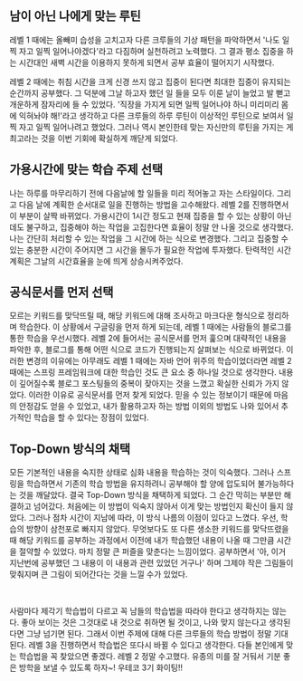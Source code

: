 ## 남이 아닌 나에게 맞는 루틴

 레벨 1 때에는 올빼미 습성을 고치고자 다른 크루들의 기상 패턴을 파악하면서 '나도 일찍 자고 일찍 일어나야겠다'라고 다짐하며 실천하려고 노력했다. 그 결과 평소 집중을 하는 시간대인 새벽 시간을 이용하지 못하게 되면서 공부 효율이 떨어지기 시작했다.  

 레벨 2 때에는 취침 시간을 크게 신경 쓰지 않고 집중이 된다면 최대한 집중이 유지되는 순간까지 공부했다. 그 덕분에 그날 하고자 했던 일 들을 모두 이룬 날이 늘었고 발 뻗고 개운하게 잠자리에 들 수 있었다. '직장을 가지게 되면 일찍 일어나야 하니 미리미리 몸에 익혀놔야 해!'라고 생각하고 다른 크루들의 하루 루틴이 이상적인 루틴으로 보여서 일찍 자고 일찍 일어나려고 했었다. 그러나 역시 본인한테 맞는 자신만의 루틴을 가지는 게 최고라는 것을 이번 기회에 확실하게 깨닫게 되었다.  

## 가용시간에 맞는 학습 주제 선택

 나는 하루를 마무리하기 전에 다음날에 할 일들을 미리 적어놓고 자는 스타일이다. 그리고 다음 날에 계획한 순서대로 일을 진행하는 방법을 고수해왔다. 레벨 2를 진행하면서 이 부분이 살짝 바뀌었다. 가용시간이 1시간 정도고 현재 집중을 할 수 있는 상황이 아닌데도 불구하고, 집중해야 하는 작업을 고집한다면 효율이 정말 안 나올 것으로 생각했다. 나는 간단히 처리할 수 있는 작업을 그 시간에 하는 식으로 변경했다. 그리고 집중할 수 있는 충분한 시간이 주어지면 그 시간을 몰두가 필요한 작업에 투자했다. 탄력적인 시간 계획은 그날의 시간효율을 눈에 띄게 상승시켜주었다.  

## 공식문서를 먼저 선택

 모르는 키워드를 맞닥뜨릴 때, 해당 키워드에 대해 조사하고 마크다운 형식으로 정리하며 학습한다. 이 상황에서 구글링을 먼저 하게 되는데, 레벨 1 때에는 사람들의 블로그를 통한 학습을 우선시했다. 레벨 2에 들어서는 공식문서를 먼저 훑으며 대략적인 내용을 파악한 후, 블로그를 통해 어떤 식으로 코드가 진행되는지 살펴보는 식으로 바뀌었다. 이러한 변경의 이유에는 아무래도 레벨 1 때에는 자바 언어 위주의 학습이었더라면 레벨 2 때에는 스프링 프레임워크에 대한 학습인 것도 큰 요소 중 하나일 것으로 생각한다. 내용이 깊어질수록 블로그 포스팅들의 중복이 잦아지는 것을 느꼈고 확실한 신뢰가 가지 않았다. 이러한 이유로 공식문서를 먼저 찾게 되었다. 믿을 수 있는 정보이기 때문에 마음의 안정감도 얻을 수 있었고, 내가 활용하고자 하는 방법 이외의 방법도 나와 있어서 추가적인 학습을 할 수 있다는 장점이 있었다.

## Top-Down 방식의 채택

 모든 기본적인 내용을 숙지한 상태로 심화 내용을 학습하는 것이 익숙했다. 그러나 스프링을 학습하면서 기존의 학습 방법을 유지하려니 공부해야 할 양에 압도되어 불가능하다는 것을 깨달았다. 결국 Top-Down 방식을 채택하게 되었다. 그 순간 막히는 부분만 해결하고 넘어갔다. 처음에는 이 방법이 익숙지 않아서 이게 맞는 방법인지 확신이 들지 않았다. 그러나 점차 시간이 지남에 따라, 이 방식 나름의 이점이 있다고 느꼈다. 우선, 학습의 방향이 삼천포로 빠지지 않았다. 무엇보다도 또 다른 생소한 키워드를 맞닥뜨렸을 때 해당 키워드를 공부하는 과정에서 이전에 내가 학습했던 내용이 나올 때 그만큼 시간을 절약할 수 있었다. 마치 정말 큰 퍼즐을 맞춘다는 느낌이었다. 공부하면서 '아, 이거 지난번에 공부했던 그 내용이 이 내용과 관련 있었던 거구나' 하며 그제야 작은 그림들이 맞춰지며 큰 그림이 되어간다는 것을 느낄 수가 있었다.  

<br/>

사람마다 제각기 학습법이 다르고 꼭 남들의 학습법을 따라야 한다고 생각하지는 않는다. 좋아 보이는 것은 그것대로 내 것으로 취하면 될 것이고, 나와 맞지 않는다고 생각된다면 그냥 넘기면 된다. 그래서 이번 주제에 대해 다른 크루들의 학습 방법이 정말 기대된다. 레벨 3을 진행하면서 학습법은 또다시 바뀔 수 있다고 생각한다. 다들 본인에게 맞는 학습법을 꼭 찾았으면 좋겠다. 레벨 2 정말 수고했다. 유종의 미를 잘 거둬서 기분 좋은 방학을 보낼 수 있도록 하자~! 우테코 3기 화이팅!!